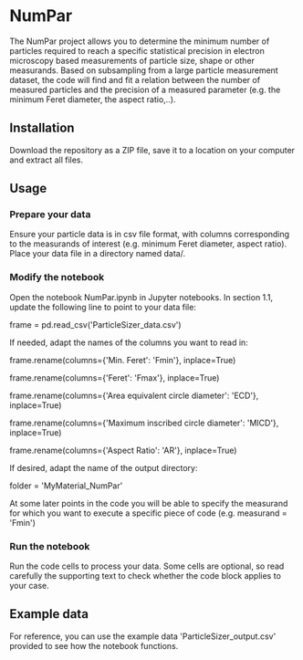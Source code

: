 # NumPar

The NumPar project allows you to determine the minimum number of particles required to reach a specific statistical precision in electron microscopy based measurements of particle size, shape or other measurands. Based on subsampling from a large particle measurement dataset, the code will find and fit a relation between the number of measured particles and the precision of a measured parameter (e.g. the minimum Feret diameter, the aspect ratio,..).

## Installation

Download the repository as a ZIP file, save it to a location on your computer and extract all files.

## Usage

### Prepare your data
Ensure your particle data is in csv file format, with columns corresponding to the measurands of interest (e.g. minimum Feret diameter, aspect ratio). Place your data file in a directory named data/. 

### Modify the notebook
Open the notebook NumPar.ipynb in Jupyter notebooks.
In section 1.1, update the following line to point to your data file:

  frame = pd.read_csv('ParticleSizer_data.csv')

If needed, adapt the names of the columns you want to read in:

  frame.rename(columns={'Min. Feret': 'Fmin'}, inplace=True)
  
  frame.rename(columns={'Feret': 'Fmax'}, inplace=True)
  
  frame.rename(columns={'Area equivalent circle diameter': 'ECD'}, inplace=True)
  
  frame.rename(columns={'Maximum inscribed circle diameter': 'MICD'}, inplace=True)
  
  frame.rename(columns={'Aspect Ratio': 'AR'}, inplace=True)

If desired, adapt the name of the output directory:

  folder = 'MyMaterial_NumPar'

At some later points in the code you will be able to specify the measurand for which you want to execute a specific piece of code (e.g. measurand = 'Fmin')

### Run the notebook

Run the code cells to process your data. Some cells are optional, so read carefully the supporting text to check whether the code block applies to your case.

## Example data

For reference, you can use the example data 'ParticleSizer_output.csv' provided to see how the notebook functions.

##
